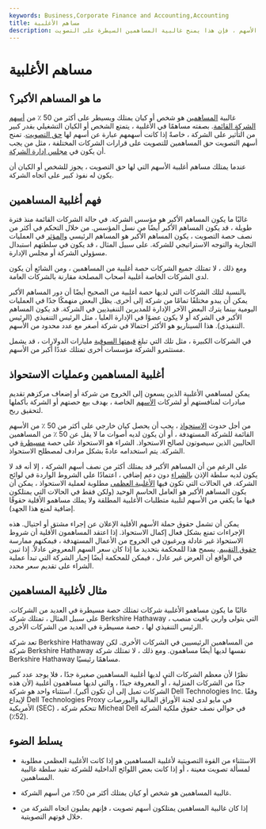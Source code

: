 ```yaml
---
keywords: Business,Corporate Finance and Accounting,Accounting
title: مساهم الأغلبية
description: غالبية المساهمين هو شخص أو كيان يمتلك ويسيطر على أكثر من 50 ٪ من أسهم الشركة القائمة. إذا كانوا يصوتون على الأسهم ، فإن هذا يمنح غالبية المساهمين السيطرة على التصويت.
---
```


# مساهم الأغلبية
## ما هو المساهم الأكبر؟

غالبية [المساهمين](/shareholder) هو شخص أو كيان يمتلك ويسيطر على أكثر من 50 ٪ من [أسهم الشركة القائمة](/outstandingshares). بصفته مساهمًا في الأغلبية ، يتمتع الشخص أو الكيان التشغيلي بقدر كبير من التأثير على الشركة ، خاصةً إذا كانت أسهمهم عبارة عن أسهم لها [حق التصويت](/votingshares). تمنح أسهم التصويت حق المساهمين للتصويت على قرارات الشركات المختلفة ، مثل من يجب أن يكون في [مجلس إدارة الشركة](/boardoftrustees).

عندما يمتلك مساهم أغلبية الأسهم التي لها حق التصويت ، يجوز للشخص أو الكيان أن يكون له نفوذ كبير على اتجاه الشركة.

## فهم أغلبية المساهمين

غالبًا ما يكون المساهم الأكبر هو مؤسس الشركة. في حالة الشركات القائمة منذ فترة طويلة ، قد يكون المساهم الأكبر أيضًا من نسل المؤسس. من خلال التحكم في أكثر من نصف حصة التصويت ، يكون المساهم الأكبر هو المساهم الرئيسي [والمؤثر](/stakeholder) في العمليات التجارية والتوجه الاستراتيجي للشركة. على سبيل المثال ، قد يكون في سلطتهم استبدال مسؤولي الشركة أو مجلس الإدارة.

ومع ذلك ، لا تمتلك جميع الشركات حصة أغلبية من المساهمين ، ومن الشائع أن يكون لدى الشركات الخاصة أغلبية أصحاب المصلحة مقارنة بالشركات العامة.

بالنسبة لتلك الشركات التي لديها حصة أغلبية من الصحيح أيضًا أن دور المساهم الأكبر يمكن أن يبدو مختلفًا تمامًا من شركة إلى أخرى. يظل البعض منهمكًا جدًا في العمليات اليومية بينما يترك البعض الآخر الإدارة للمديرين التنفيذيين في الشركة. قد يكون المساهم الأكبر في الشركة أو لا يكون عضوًا في الإدارة العليا ، مثل الرئيس التنفيذي (الرئيس التنفيذي). هذا السيناريو هو الأكثر احتمالا في شركة أصغر مع عدد محدود من الأسهم.

في الشركات الكبيرة ، مثل تلك التي تبلغ [قيمتها السوقية](/marketcapitalization) مليارات الدولارات ، قد يشمل مستثمرو الشركة مؤسسات أخرى تمتلك عددًا أكبر من الأسهم.

## أغلبية المساهمين وعمليات الاستحواذ

يمكن لمساهمي الأغلبية الذين يسعون إلى الخروج من شركة أو إضعاف مركزهم تقديم مبادرات لمنافستهم أو لشركات [الأسهم](/privateequity) الخاصة ، بهدف بيع حصتهم أو الشركة بأكملها لتحقيق ربح.

من أجل حدوث [الاستحواذ](/buyout) ، يجب أن يحصل كيان خارجي على أكثر من 50 ٪ من الأسهم القائمة للشركة المستهدفة ، أو أن يكون لديه أصوات ما لا يقل عن 50 ٪ من المساهمين الحاليين الذين سيصوتون لصالح الاستحواذ. الشراء هو الاستحواذ على حصة [مسيطرة](/controllinginterest) في الشركة. يتم استخدامه عادةً بشكل مرادف لمصطلح الاستحواذ.

على الرغم من أن المساهم الأكبر قد يمتلك أكثر من نصف أسهم الشركة ، إلا أنه قد لا يكون لديه سلطة الإذن [بالشراء](/buyout) دون دعم إضافي ، اعتمادًا على الشروط الواردة في لوائح الشركة. في الحالات التي تكون فيها [الأغلبية العظمى](/supermajority) مطلوبة لعملية الاستحواذ ، يمكن أن يكون المساهم الأكبر هو العامل الحاسم الوحيد (ولكن فقط في الحالات التي يمتلكون فيها ما يكفي من الأسهم لتلبية متطلبات الأغلبية المطلقة ولا يملك مساهمو الأقلية حقوقًا إضافية لمنع هذا الجهد).

يمكن أن تشمل حقوق حملة الأسهم الأقلية الإعلان عن إجراء مشتق أو احتيال. هذه الإجراءات تمنع بشكل فعال إكمال الاستحواذ. إذا اعتقد المساهمون الأقلية أن شروط الاستحواذ غير عادلة ويرغبون في الخروج من الأعمال المستهدفة ، فيمكنهم ممارسة [حقوق التقييم](/appraisalright). يسمح هذا للمحكمة بتحديد ما إذا كان سعر السهم المعروض عادلاً. إذا تبين في الواقع أن العرض غير عادل ، فيمكن للمحكمة أيضًا إجبار الشركة التي تبدأ عملية الشراء على تقديم سعر محدد.

## مثال لأغلبية المساهمين

غالبًا ما يكون مساهمو الأغلبية شركات تمتلك حصة مسيطرة في العديد من الشركات. على سبيل المثال ، تمتلك شركة Berkshire Hathaway ، التي يتولى وارين بافيت منصب الرئيس التنفيذي لها ، حصة مسيطرة في العديد من الشركات الأخرى.

تعد شركة Berkshire Hathaway من المساهمين الرئيسيين في الشركات الأخرى. لكن شركة Berkshire Hathaway نفسها لديها أيضًا مساهمون. ومع ذلك ، لا تمتلك شركة Berkshire Hathaway مساهمًا رئيسيًا.

نظرًا لأن معظم الشركات التي لديها أغلبية المساهمين صغيرة جدًا ، فلا يوجد عدد كبير جدًا من الشركات المنزلية ، أو المعروفة جيدًا ، والتي لديها مساهمون أغلبية (لأن هذه الشركات تميل إلى أن تكون أكبر). استثناء واحد هو شركة Dell Technologies Inc. وفقًا لإيداع Dell Technologies Proxy في مايو لدى لجنة الأوراق المالية والبورصات الأمريكية (SEC) ، تتحكم شركة Micheal Dell في حوالي نصف حقوق ملكية الشركة (52٪).

## يسلط الضوء

- الاستثناء من القوة التصويتية لأغلبية المساهمين هو إذا كانت الأغلبية العظمى مطلوبة لمسألة تصويت معينة ، أو إذا كانت بعض اللوائح الداخلية للشركة تقيد سلطة غالبية المساهمين.

- غالبية المساهمين هو شخص أو كيان يمتلك أكثر من 50٪ من أسهم الشركة.

- إذا كان غالبية المساهمين يمتلكون أسهم تصويت ، فإنهم يمليون اتجاه الشركة من خلال قوتهم التصويتية.

